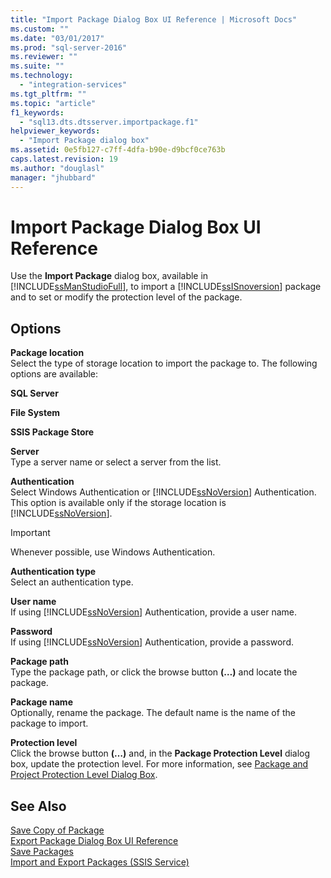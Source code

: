 ```yaml
---
title: "Import Package Dialog Box UI Reference | Microsoft Docs"
ms.custom: ""
ms.date: "03/01/2017"
ms.prod: "sql-server-2016"
ms.reviewer: ""
ms.suite: ""
ms.technology: 
  - "integration-services"
ms.tgt_pltfrm: ""
ms.topic: "article"
f1_keywords: 
  - "sql13.dts.dtsserver.importpackage.f1"
helpviewer_keywords: 
  - "Import Package dialog box"
ms.assetid: 0e5fb127-c7ff-4dfa-b90e-d9bcf0ce763b
caps.latest.revision: 19
ms.author: "douglasl"
manager: "jhubbard"
---
```

# Import Package Dialog Box UI Reference
  Use the **Import Package** dialog box, available in [!INCLUDE[ssManStudioFull](../../advanced-analytics/r-services/includes/ssmanstudiofull-md.md)], to import a [!INCLUDE[ssISnoversion](../../advanced-analytics/r-services/includes/ssisnoversion-md.md)] package and to set or modify the protection level of the package.  
  
## Options  
 **Package location**  
 Select the type of storage location to import the package to. The following options are available:  
  
 **SQL Server**  
  
 **File System**  
  
 **SSIS Package Store**  
  
 **Server**  
 Type a server name or select a server from the list.  
  
 **Authentication**  
 Select Windows Authentication or [!INCLUDE[ssNoVersion](../../advanced-analytics/r-services/includes/ssnoversion-md.md)] Authentication. This option is available only if the storage location is [!INCLUDE[ssNoVersion](../../advanced-analytics/r-services/includes/ssnoversion-md.md)].  
  
> [!IMPORTANT]  
>  Whenever possible, use Windows Authentication.  
  
 **Authentication type**  
 Select an authentication type.  
  
 **User name**  
 If using [!INCLUDE[ssNoVersion](../../advanced-analytics/r-services/includes/ssnoversion-md.md)] Authentication, provide a user name.  
  
 **Password**  
 If using [!INCLUDE[ssNoVersion](../../advanced-analytics/r-services/includes/ssnoversion-md.md)] Authentication, provide a password.  
  
 **Package path**  
 Type the package path, or click the browse button **(…)** and locate the package.  
  
 **Package name**  
 Optionally, rename the package. The default name is the name of the package to import.  
  
 **Protection level**  
 Click the browse button **(…)** and, in the **Package Protection Level** dialog box, update the protection level. For more information, see [Package and Project Protection Level Dialog Box](../../integration-services/packages/package-and-project-protection-level-dialog-box.md).  
  
## See Also  
 [Save Copy of Package](http://msdn.microsoft.com/library/7b44c0d7-d8fa-4491-8836-0899f621d3a8)   
 [Export Package Dialog Box UI Reference](../../integration-services/service/export-package-dialog-box-ui-reference.md)   
 [Save Packages](../../integration-services/save-packages.md)   
 [Import and Export Packages &#40;SSIS Service&#41;](../../integration-services/service/import-and-export-packages-ssis-service.md)  
  
  